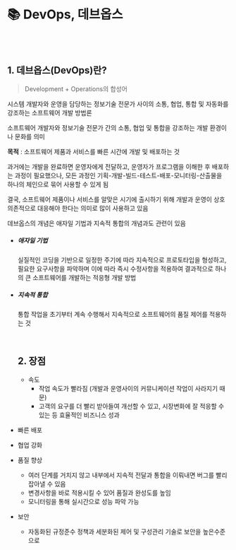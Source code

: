 
# 📚 DevOps, 데브옵스

<br>

<br>

## 1. 데브옵스(DevOps)란?

> Development + Operations의 합성어

시스템 개발자와 운영을 담당하는 정보기술 전문가 사이의 소통, 협업, 통합 및 자동화를 강조하는 소프트웨어 개발 방법론

소프트웨어 개발자와 정보기술 전문가 간의 소통, 협업 및 통합을 강조하는 개발 환경이나 문화를 의미

**목적** : 소프트웨어 제품과 서비스를 빠른 시간에 개발 및 배포하는 것

과거에는 개발을 완료하면 운영자에게 전달하고, 운영자가 프로그램을 이해한 후 배포하는 과정이 필요했으나, 모든 과정인 기획-개발-빌드-테스트-배포-모니터링-산출물을 하나의 체인으로 묶어 사용할 수 있게 됨

결국, 소프트웨어 제품이나 서비스를 알맞은 시기에 출시하기 위해 개발과 운영이 상호 의존적으로 대응해야 한다는 의미로 많이 사용하고 있음

데브옵스의 개념은 애자일 기법과 지속적 통합의 개념과도 관련이 있음

- ##### 애자일 기법

  실질적인 코딩을 기반으로 일정한 주기에 따라 지속적으로 프로토타입을 형성하고, 필요한 요구사항을 파악하며 이에 따라 즉시 수정사항을 적용하여 결과적으로 하나의 큰 소프트웨어를 개발하는 적응형 개발 방법

- ##### 지속적 통합

  통합 작업을 초기부터 계속 수행해서 지속적으로 소프트웨어의 품질 제어를 적용하는 것
  
  <br>
  
  ## 2. 장점
  
  - 속도
    - 작업 속도가 빨라짐 (개발과 운영사이의 커뮤니케이션 작업이 사라지기 때문)
    - 고객의 요구를 더 빨리 받아들여 개선할 수 있고, 시장변화에 잘 적응할 수 있는 등 효율적인 비즈니스 성과
 
 - 빠른 배포 
 
 - 협업 강화
 
 - 품질 향상
    - 여러 단계를 거치지 않고 내부에서 지속적 전달과 통합을 이뤄내면 버그를 빨리 잡아낼 수 있음
    - 변경사항을 바로 적용시킬 수 있어 품질과 완성도를 높임
    - 모니터링을 통해 실시간으로 성능 파악 가능

- 보안
    - 자동화된 규정준수 정책과 세분화된 제어 및 구성관리 기술로 보안을 높은수준으로 

